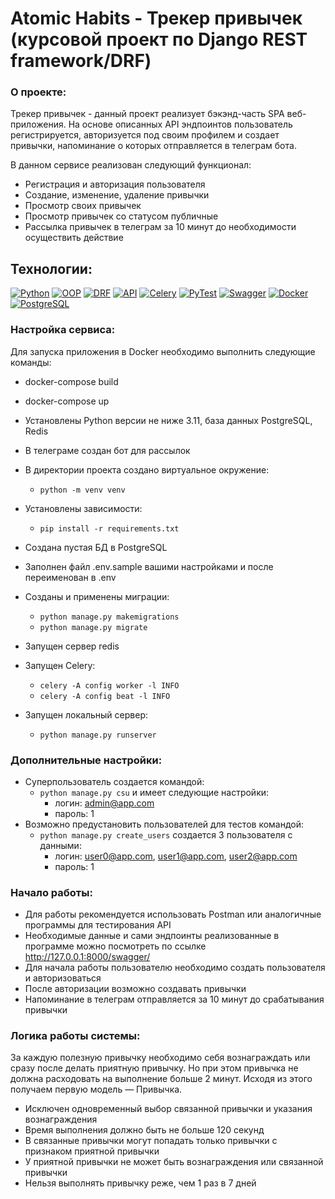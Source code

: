 # Atomic Habits - Трекер привычек (курсовой проект по Django REST framework/DRF)

### О проекте:

Трекер привычек - данный проект реализует бэкэнд-часть SPA веб-приложения. На основе описанных API эндпоинтов пользователь регистрируется, авторизуется под своим профилем и создает привычки, напоминание о которых отправляется в телеграм бота.
<br>

В данном сервисе реализован следующий функционал:

- Регистрация и авторизация пользователя
- Создание, изменение, удаление привычки
- Просмотр своих привычек
- Просмотр привычек со статусом публичные
- Рассылка привычек в телеграм за 10 минут до необходимости осуществить действие

## Технологии:

[![Python](https://img.shields.io/badge/-Python-3776AB?style=flat&logo=python&logoColor=white)](https://www.python.org/)
[![OOP](https://img.shields.io/badge/-OOP-FF5733?style=flat)](https://en.wikipedia.org/wiki/Object-oriented_programming) [![DRF](https://img.shields.io/badge/-DRF-FF5733?style=flat&logo=django&logoColor=white)](https://www.django-rest-framework.org/)
[![API](https://img.shields.io/badge/-API-4CAF50?style=flat)](https://en.wikipedia.org/wiki/Application_programming_interface)
[![Celery](https://img.shields.io/badge/-Celery-37814A?style=flat&logo=celery&logoColor=white)](http://www.celeryproject.org/)
[![PyTest](https://img.shields.io/badge/-PyTest-0A9EDC?style=flat&logo=python&logoColor=white)](https://docs.pytest.org/)
[![Swagger](https://img.shields.io/badge/-Swagger-85EA2D?style=flat&logo=swagger&logoColor=white)](https://swagger.io/)
[![Docker](https://img.shields.io/badge/-Docker-2496ED?style=flat&logo=docker&logoColor=white)](https://www.docker.com/)
 [![PostgreSQL](https://img.shields.io/badge/-PostgreSQL-336791?style=flat&logo=postgresql&logoColor=white)](https://www.postgresql.org/)

### Настройка сервиса:
Для запуска приложения в Docker необходимо выполнить следующие команды:
- docker-compose build
- docker-compose up

- Установлены Python версии не ниже 3.11, база данных PostgreSQL, Redis
- В телеграме создан бот для рассылок
- В директории проекта создано виртуальное окружение:
    - ```python -m venv venv```
- Установлены зависимости:
    - ```pip install -r requirements.txt```
- Создана пустая БД в PostgreSQL
- Заполнен файл .env.sample вашими настройками и после переименован в .env
- Созданы и применены миграции:
    - ```python manage.py makemigrations```
    - ```python manage.py migrate```
- Запущен сервер redis
- Запущен Celery:
    - ```celery -A config worker -l INFO```
    - ```celery -A config beat -l INFO```
- Запущен локальный сервер:
    - ```python manage.py runserver```

### Дополнительные настройки:

- Суперпользователь создается командой:
    - ```python manage.py csu``` и имеет следующие настройки:
        - логин: admin@app.com
        - пароль: 1
- Возможно предустановить пользователей для тестов командой:
    - ```python manage.py create_users``` создается 3 пользователя с данными:
        - логин: user0@app.com, user1@app.com, user2@app.com
        - пароль: 1

### Начало работы:

- Для работы рекомендуется использовать Postman или аналогичные программы для тестирования API
- Необходимые данные и сами эндпоинты реализованные в программе можно посмотреть по ссылке http://127.0.0.1:8000/swagger/
- Для начала работы пользователю необходимо создать пользователя и авторизоваться
- После авторизации возможно создавать привычки
- Напоминание в телеграм отправляется за 10 минут до срабатывания привычки

### Логика работы системы:

За каждую полезную привычку необходимо себя вознаграждать или сразу после делать приятную привычку. Но при этом привычка не должна расходовать на выполнение больше 2 минут. Исходя из этого получаем первую модель — Привычка.

- Исключен одновременный выбор связанной привычки и указания вознаграждения
- Время выполнения должно быть не больше 120 секунд
- В связанные привычки могут попадать только привычки с признаком приятной привычки
- У приятной привычки не может быть вознаграждения или связанной привычки
- Нельзя выполнять привычку реже, чем 1 раз в 7 дней
